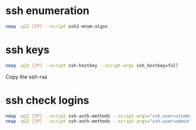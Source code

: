 # ssh enumeration
```bash
nmap -p22 [IP] --script ssh2-enum-algos
```

# ssh keys
```bash
nmap -p22 [IP] --script ssh-hostkey --script-args ssh_hostkey=full
```
Copy the ssh-rsa

# ssh check logins
```bash
nmap -p22 [IP] --script ssh-auth-methods --script-args="ssh.user=student"
nmap -p22 [IP] --script ssh-auth-methods --script-args="ssh.user=admin"
```